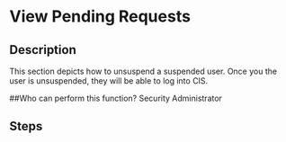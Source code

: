 # View Pending Requests
## Description
This section depicts how to unsuspend a suspended user. Once you the user is unsuspended, they will be able to log into CIS.

##Who can perform this function?
Security Administrator

## Steps
